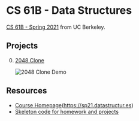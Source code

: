 # CS 61B - Data Structures

[CS 61B - Spring 2021](https://sp21.datastructur.es) from UC Berkeley.

## Projects

0. [2048 Clone](./skeleton-sp21/proj0)

   ![2048 Clone Demo](https://media.giphy.com/media/QmqjrNWBvFXiWwvkBv/giphy.gif)

## Resources

- [Course Homepage]()(https://sp21.datastructur.es)
- [Skeleton code for homework and projects](https://github.com/Berkeley-CS61B/skeleton-sp21.git)
